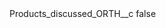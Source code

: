 <?xml version="1.0" encoding="UTF-8"?>
<CustomMetadata xmlns="http://soap.sforce.com/2006/04/metadata">
    <label>Products_discussed_ORTH__c</label>
    <protected>false</protected>
</CustomMetadata>

